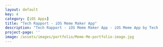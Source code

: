 ```yaml
---
layout: default
key: 4
category: [iOS Apps]
title: "Tech Rapport - iOS Meme Maker App"
description: "Tech Rapport - iOS Meme Maker App - iOS Meme App by Tech Rapport"
project-page: ''
image: /assets/images/portfolio/Meme-Me-portfolio-image.jpg
---
```

